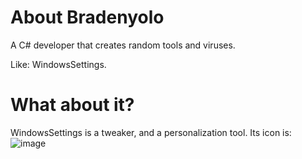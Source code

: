 # About Bradenyolo
A C# developer that creates random tools and viruses.

Like: WindowsSettings.
# What about it?
WindowsSettings is a tweaker, and a personalization tool.
Its icon is:
![image](https://user-images.githubusercontent.com/97461027/172520798-f6b18e7b-ca60-4f21-9cc2-496009f12849.png)
